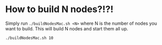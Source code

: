 # How to build N nodes?!?!

Simply run `./buildNodesMac.sh <N>` where N is the number of nodes you want to build. This will build N nodes and start them all up.

```
./buildNodesMac.sh 10
```
